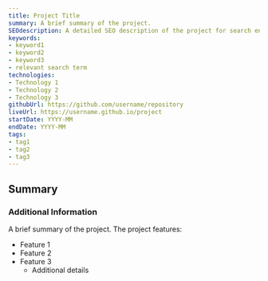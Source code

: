 ```yaml
---
title: Project Title
summary: A brief summary of the project.
SEOdescription: A detailed SEO description of the project for search engines and social sharing.
keywords:
- keyword1
- keyword2
- keyword3
- relevant search term
technologies: 
- Technology 1
- Technology 2
- Technology 3
githubUrl: https://github.com/username/repository
liveUrl: https://username.github.io/project
startDate: YYYY-MM
endDate: YYYY-MM
tags:
- tag1
- tag2
- tag3
---
```


## Summary

### Additional Information

A brief summary of the project. The project features:

- Feature 1
- Feature 2
- Feature 3
  - Additional details
